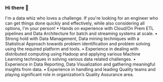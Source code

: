 ### Hi there 👋

I'm a data whiz who loves a challenge. If you're looking for an engineer who can get things done quickly and effectively, while also considering all options, I'm your person!
• Hands on experience with Cloud/On Prem ETL pipelines and Data Architecture for batch and streaming systems at scale.
• Strong hold with Data Management, Data mining techniques with a Statistical Approach towards problem identification and problem solving using the required platform and tools.
• Experience in dealing with distributed computing using Hadoop and applying various Machine Learning techniques in solving various data related challenges.
• Experience in Data Reporting, Data Visualization and gathering meaningful insights from data.
• Experience in handling and leading Quality teams and playing significant role in organization’s Quality Assurance area.
